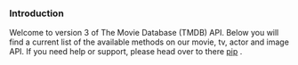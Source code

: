 ### Introduction
Welcome to version 3 of The Movie Database (TMDB) API. Below you will find a current list of the available methods on our movie, tv, actor and image API. If you need help or support, please head over to there [pip](https://www.themoviedb.org/talk/category/5047958519c29526b50017d6) .
